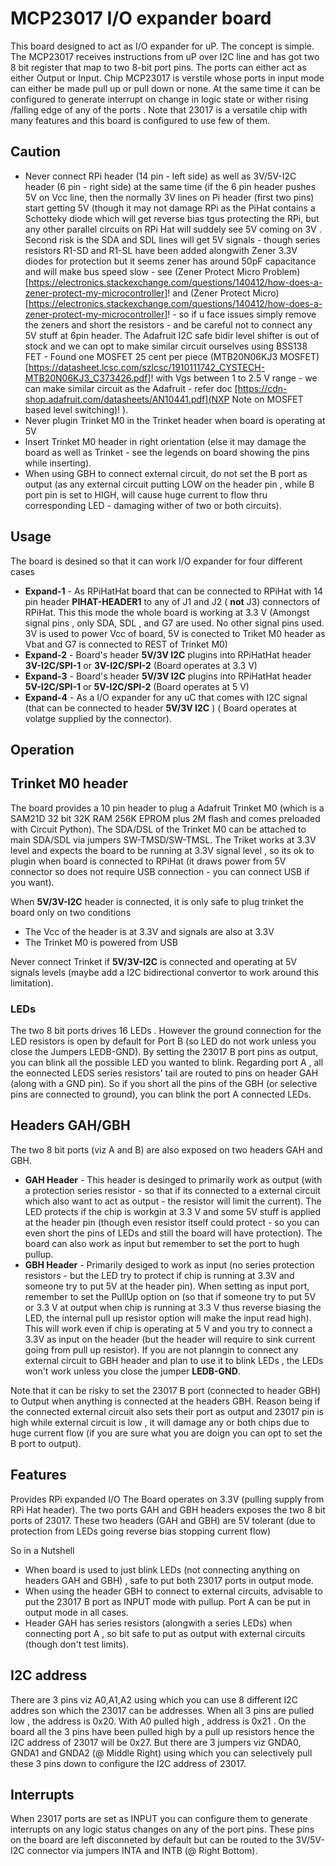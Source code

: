 # MCP23017 I/O expander board
This board designed to act as I/O expander for uP. The concept is simple. The MCP23017 receives instructions 
from uP over I2C line and has got two 8 bit register that map to two 8-bit port pins. The ports can either act as 
either Output or Input. Chip MCP23017 is verstile whose ports in input mode can either be made pull up or pull down or none. At the same time it can be configured to generate interrupt on change in logic state or wither rising /falling edge of any of the ports . Note that 23017 is a versatile chip with many features and this board is configured to use few of them.

## Caution
  - Never connect RPi header (14 pin - left side) as well as 3V/5V-I2C header (6 pin - right side) at the same time (if the 6 pin header pushes 5V on Vcc line, then the normally 3V lines on Pi header (first two pins) start getting 5V (though it may not damage RPi as the PiHat contains a Schotteky diode which will get reverse bias tgus protecting the RPi, but any other parallel circuits on RPi Hat will suddely see 5V coming on 3V . Second risk is the SDA and SDL lines will get 5V signals - though series resistors R1-SD and R1-SL have been added alongwith Zener 3.3V diodes for protection but it seems zener has around 50pF capacitance and will make bus speed slow - see (Zener Protect Micro Problem)[https://electronics.stackexchange.com/questions/140412/how-does-a-zener-protect-my-microcontroller]! and (Zener Protect Micro)[https://electronics.stackexchange.com/questions/140412/how-does-a-zener-protect-my-microcontroller]!  - so if u face issues simply remove the zeners and short the resistors - and be careful not to connect any 5V stuff at 6pin header. The Adafruit I2C safe bidir level shifter is out of stock and we can opt to make similar circuit ourselves using BSS138 FET  - Found one MOSFET 25 cent per piece (MTB20N06KJ3 MOSFET)[https://datasheet.lcsc.com/szlcsc/1910111742_CYSTECH-MTB20N06KJ3_C373426.pdf]! with Vgs between 1 to 2.5 V range - we can make similar circuit as the Adafruit - refer doc [https://cdn-shop.adafruit.com/datasheets/AN10441.pdf](NXP Note on MOSFET based level switching)! ).
  - Never plugin Trinket M0 in the Trinket header when board is operating at 5V 
  - Insert Trinket M0 header in right orientation (else it may damage the board as well as Trinket - see the legends on board showing the pins while inserting).
  - When using GBH to connect external circuit, do not set the B port as output (as any external circuit putting LOW on the header pin , while B port pin is set to HIGH, will cause huge current to flow thru corresponding LED - damaging wither of two or both circuits).

## Usage
The board is desined so that it can work I/O expander for four different cases
  - **Expand-1** - As RPiHatHat board that can be connected to RPiHat with 14 pin header **PIHAT-HEADER1** to any of J1 and  J2 ( **not** J3) connectors of RPiHat. This this mode the whole board is working at 3.3 V (Amongst signal pins , only SDA, SDL , and G7 are used. No other signal pins used. 3V is used to power Vcc of board, 5V is conected to Triket M0 header as Vbat and G7 is connected to REST of Trinket M0)
  - **Expand-2** - Board's header **5V/3V I2C** plugins into RPiHatHat header **3V-I2C/SPI-1** or **3V-I2C/SPI-2**  (Board operates at 3.3 V)
  - **Expand-3** - Board's header **5V/3V I2C** plugins into RPiHatHat header **5V-I2C/SPI-1** or **5V-I2C/SPI-2**  (Board operates at 5 V)
  - **Expand-4** - As a I/O expander for any uC that comes with I2C signal (that can be connected to header **5V/3V I2C** ) ( Board operates at volatge supplied by the connector).

## Operation

## Trinket M0 header
The board provides a 10 pin header to plug a Adafruit Trinket M0  (which is a SAM21D 32 bit 32K RAM 256K EPROM plus 2M flash and comes preloaded with Circuit Python). The SDA/DSL of the Trinket M0 can be attached to main SDA/SDL via jumpers SW-TMSD/SW-TMSL. The Triket works at 3.3V level and expects the board to be running at 3.3V signal level , so its ok to plugin when board is connected to RPiHat (it draws power from 5V connector so does not require USB connection - you can connect USB if you want). 

When **5V/3V-I2C** header is connected, it is only safe to plug trinket the board only on two conditions
  - The Vcc of the header is at 3.3V and signals are also at 3.3V
  - The Trinket M0 is powered from USB

Never connect Trinket if **5V/3V-I2C** is connected and operating at 5V signals levels (maybe add a I2C bidirectional convertor to work around this limitation).

### LEDs
The two 8 bit ports drives 16 LEDs . However the ground connection for the LED resistors is open by default for Port B (so LED do not work unless you close the Jumpers LEDB-GND). By setting the 23017 B port pins as output, you can blink all the possible LED you wanted to blink. Regarding port A , all the eonnected LEDS series resistors' tail are routed to pins on header GAH (along with a GND pin). So if you short all the pins of the GBH (or selective pins are connected to ground), you can blink the port A connected LEDs.

## Headers GAH/GBH
The two 8 bit ports (viz A and B) are also exposed on two headers GAH and GBH. 
  - **GAH Header** - This header is desinged to primarily work as output (with a protection series resistor - so that if its connected to a external circuit which also want to act as output - the resistor will limit the current). The LED protects if the chip is workgin at 3.3 V and some 5V stuff is applied at the header pin (though even resistor itself could protect - so you can even short the pins of LEDs and still the board will have protection). The board can also work as input but remember to set the port to hugh pullup.
  - **GBH Header** - Primarily desiged to work as input (no series protection resistors - but the LED try to protect if chip is running at 3.3V and someone try to put 5V at the header pin). When setting as input port, remember to set the PullUp option on (so that if someone try to put 5V or 3.3 V at output when chip is running at 3.3 V thus reverse biasing the LED, the internal pull up resistor option will make the input read high). This will work even if chip is operating at 5 V and you try to connect a 3.3V as input on the header (but the header will require to sink current going from pull up resistor). If you are not planngin to connect any external circuit to GBH header and plan to use it to blink LEDs , the LEDs won't work unless you close the jumper **LEDB-GND**.
 

Note that it can be risky to set the 23017 B port (connected to header GBH) to Output when anything is connected at the headers GBH. Reason being if the connected external circuit also sets their port as output and 23017 pin is high while external circuit is low , it will damage any or both chips due to huge current flow (if you are sure what you are doign you can opt to set the B port to output).


## Features
Provides RPi expanded I/O
The Board operates on 3.3V (pulling supply from RPi Hat header).
The two ports GAH and GBH headers exposes the two 8 bit ports of 23017.
These two headers (GAH and GBH) are 5V tolerant (due to protection from LEDs going reverse bias stopping current flow)


So in a Nutshell
  - When board is used to just blink LEDs (not connecting anything on headers GAH and GBH) , safe to put both 23017 ports in output mode.
  - When using the header GBH to connect to external circuits, advisable to put the 23017 B port as INPUT mode with pullup. Port A can be put in output mode in all cases.
  - Header GAH has series resistors (alongwith a series LEDs) when connecting port A , so bit safe to put as output with external circuits (though don't test limits).


## I2C address
There are 3 pins viz A0,A1,A2 using which you can use 8 different I2C addres son which the 23017 can be addresses.
When all 3 pins are pulled low , the address is 0x20. With A0 pulled high , address is 0x21 .
On the board all the 3 pins have been pulled high by a pull up resistors hence the I2C address of 23017 will be 0x27. But there are 3 jumpers viz GNDA0, GNDA1 and GNDA2 (@ Middle Right) using which you can selectively pull these 3 pins down to configure the I2C address of 23017.

## Interrupts
When 23017 ports are set as INPUT you can configure them to generate interrupts on any logic status changes on any of the port pins. These pins on the board are left disconneted by default but can be routed to the 3V/5V-I2C connector via jumpers INTA and INTB (@ Right Bottom).
